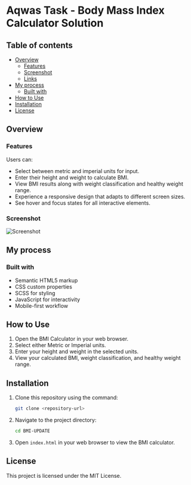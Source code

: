 # Aqwas Task - Body Mass Index Calculator Solution

## Table of contents

- [Overview](#overview)
  - [Features](#features)
  - [Screenshot](#screenshot)
  - [Links](#links)
- [My process](#my-process)
  - [Built with](#built-with)
- [How to Use](#how-to-use)
- [Installation](#installation)
- [License](#license)

## Overview

### Features

Users can:

- Select between metric and imperial units for input.
- Enter their height and weight to calculate BMI.
- View BMI results along with weight classification and healthy weight range.
- Experience a responsive design that adapts to different screen sizes.
- See hover and focus states for all interactive elements.

### Screenshot

![Screenshot](./assets/images/screenshot.jpg)

## My process

### Built with

- Semantic HTML5 markup
- CSS custom properties
- SCSS for styling
- JavaScript for interactivity
- Mobile-first workflow

## How to Use

1. Open the BMI Calculator in your web browser.
2. Select either Metric or Imperial units.
3. Enter your height and weight in the selected units.
4. View your calculated BMI, weight classification, and healthy weight range.

## Installation

1. Clone this repository using the command:
    ```sh
    git clone <repository-url>
    ```
2. Navigate to the project directory:
    ```sh
    cd BMI-UPDATE
    ```
3. Open `index.html` in your web browser to view the BMI calculator.

## License

This project is licensed under the MIT License.
